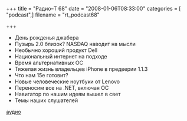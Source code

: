 +++
title = "Радио–Т 68"
date = "2008-01-06T08:33:00"
categories = [ "podcast",]
filename = "rt_podcast68"

+++

- День рожденья джабера
- Пузырь 2.0 близок? NASDAQ наводит на мысли
- Необычно хороший продукт Dell
- Национальный интернет на подходе
- Время альтернативных ОС
- Тяжелая жизнь владельцев iPhone в предверии 1.1.3
- Что нам 15е готовит?
- Новые человеческие ноутбуки от Lenovo
- Переносим все на .NET, включая ОС
- Навигатор по нашим идеям вышел в свет
- Темы наших слушателей

[аудио](https://cdn.radio-t.com/rt_podcast68.mp3)
<audio src="https://cdn.radio-t.com/rt_podcast68.mp3" preload="none"></audio>
